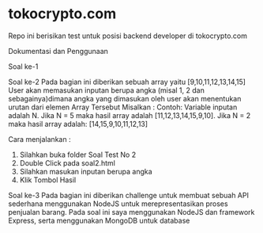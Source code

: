 # tokocrypto.com
Repo ini berisikan test untuk posisi backend developer di tokocrypto.com

Dokumentasi dan Penggunaan

Soal ke-1 



Soal ke-2
Pada bagian ini diberikan sebuah array yaitu [9,10,11,12,13,14,15]
User akan memasukan inputan berupa angka (misal 1, 2 dan sebagainya)dimana angka yang dimasukan oleh user akan menentukan urutan dari elemen Array Tersebut
Misalkan : Contoh: Variable inputan adalah N.
Jika N = 5 maka hasil array adalah [11,12,13,14,15,9,10].
Jika N = 2 maka hasil array adalah: [14,15,9,10,11,12,13]

Cara menjalankan :
1. Silahkan buka folder Soal Test No 2
2. Double Click pada soal2.html
3. Silahkan masukan inputan berupa angka 
4. Klik Tombol Hasil

Soal ke-3
Pada bagian ini diberikan challenge untuk membuat sebuah API sederhana menggunakan NodeJS untuk merepresentasikan proses penjualan barang. 
Pada soal ini saya menggunakan NodeJS dan framework Express, serta menggunakan MongoDB untuk database 
